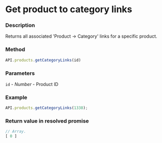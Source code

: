 # Get product to category links

### Description

Returns all associated 'Product -> Category' links for a specific product.

### Method

```js
API.products.getCategoryLinks(id)
```

### Parameters

`id` - *Number* - Product ID

### Example

```js
API.products.getCategoryLinks(1338);
```

### Return value in resolved promise

```js
// Array.
[ 0 ]

```
